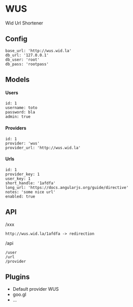 # WUS
Wid Url Shortener

## Config

	base_url: 'http://wus.wid.la'
	db_url: '127.0.0.1'
	db_user: 'root'
	db_pass: 'rootpass'
	

## Models

#### Users

	id: 1
	username: toto
	password: bla
	admin: true

#### Providers

	id: 1
	provider: 'wus'
	provider_url: 'http://wus.wid.la'

#### Urls

    id: 1
    provider_key: 1
    user_key: 1
    short_handle: '1afdfa'
    long_url: 'https://docs.angularjs.org/guide/directive'
    notes: 'some nice url'
    enabled: true


## API

/xxx 

	http://wus.wid.la/1afdfa -> redirection

/api

	/user
	/url
	/provider

## Plugins

* Default provider WUS
* goo.gl
* ...